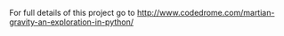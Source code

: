 For full details of this project go to
http://www.codedrome.com/martian-gravity-an-exploration-in-python/
